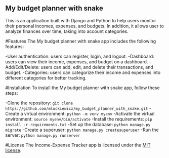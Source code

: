 ## My budget planner with snake

This is an application built with Django and Python to help users monitor their personal incomes, expenses, and budgets.
In addition, it allows user to analyze finances over time, taking into account categories.


#Features
The My budget planner with snake app includes the following features:

-User authentication: users can register, login, and logout.
-Dashboard: users can view their income, expenses, and budget on a dashboard.
-Add/Edit/Delete: users can add, edit, and delete their transactions, and budget.
-Categories: users can categorize their income and expenses into different categories for better tracking.


#Installation
To install the My budget planner with snake app, follow these steps:

-Clone the repository: `git clone https://github.com/mluckiewicz/my_budget_planner_with_snake.git`
-Create a virtual environment: `python -m venv myenv`
-Activate the virtual environment: `source myenv/bin/activate`
-Install the requirements: `pip install -r requirements.txt`
-Set up the database: `python manage.py migrate`
-Create a superuser: `python manage.py createsuperuser`
-Run the server: `python manage.py runserver`


#License
The Income-Expense Tracker app is licensed under the [MIT license](https://opensource.org/license/mit/).